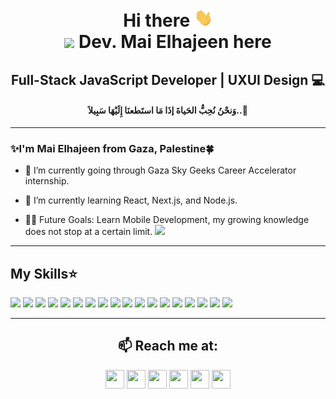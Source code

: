 <h1 align='center'>Hi there <img src="https://raw.githubusercontent.com/ABSphreak/ABSphreak/master/gifs/Hi.gif" width="30px"> <br>
<img src="https://media.giphy.com/media/VgCDAzcKvsR6OM0uWg/giphy.gif" width="50" /> Dev. Mai Elhajeen here</h1>

<h2 align='center'>Full-Stack JavaScript Developer | UXUI Design 💻</h2>

<h4 align='center'>وَنحْنُ نُحِبُّ الحَياةَ إذَا مَا استَطعنَا إِلَيْهَا سَبِيلاَ..💛</h4>
<hr>

<h3>✨I'm Mai Elhajeen from Gaza, Palestine🍀</h3>

- 🔭 I’m currently going through Gaza Sky Geeks Career Accelerator internship.

- 🌱 I’m currently learning React, Next.js, and Node.js.

- 💪🏼 Future Goals: Learn Mobile Development, my growing knowledge does not stop at a certain limit. <img src="https://media.giphy.com/media/7j2hfyeVcDtf2/giphy.gif" width="50" />
<hr>

<h2>My Skills⭐</h2>
<code><a href="#" target="_blank"><img height="50" src="https://www.vectorlogo.zone/logos/w3_html5/w3_html5-ar21.svg"></a></code>
<code><a href="#" target="_blank"><img height="50" src="https://www.vectorlogo.zone/logos/w3_css/w3_css-ar21.svg"></a></code>
<code><a href="https://www.python.org/" target="_blank"><img height="50" src="https://www.vectorlogo.zone/logos/javascript/javascript-ar21.svg"></a></code>
<code><a href="https://www.python.org/" target="_blank"><img height="50" src="https://www.vectorlogo.zone/logos/vuejs/vuejs-ar21.svg"></a></code>
<code><a href="https://www.terraform.io/" target="_blank"><img height="50" src="https://www.vectorlogo.zone/logos/npmjs/npmjs-ar21.svg"></a></code>
<code><a href="https://www.docker.com/" target="_blank"><img height="50" src="https://www.vectorlogo.zone/logos/reactjs/reactjs-ar21.svg"></a></code>
<code><a href="https://kubernetes.io/" target="_blank"><img height="50" src="https://www.vectorlogo.zone/logos/nodejs/nodejs-ar21.svg"></a></code>
<code><a href="https://www.openshift.com/" target="_blank"><img height="50" src="https://www.vectorlogo.zone/logos/git-scm/git-scm-ar21.svg"></a></code>
<code><a href="https://git-scm.com//" target="_blank"><img height="50" src="https://www.vectorlogo.zone/logos/github/github-ar21.svg"></a></code>
<code><a href="https://git-scm.com//" target="_blank"><img height="50" src="https://www.vectorlogo.zone/logos/getbootstrap/getbootstrap-ar21.svg"></a></code>
<code><a href="https://git-scm.com//" target="_blank"><img height="50" src="https://www.vectorlogo.zone/logos/jquery/jquery-ar21.svg"></a></code>
<code><a href="https://git-scm.com//" target="_blank"><img height="50" src="https://www.vectorlogo.zone/logos/sass-lang/sass-lang-ar21.svg"></a></code>
<code><a href="https://git-scm.com//" target="_blank"><img height="50" src="https://www.vectorlogo.zone/logos/mysql/mysql-ar21.svg"></a></code>
<code><a href="https://git-scm.com//" target="_blank"><img height="50" src="https://www.vectorlogo.zone/logos/json/json-ar21.svg"></a></code>
<code><a href="https://git-scm.com//" target="_blank"><img height="50" src="https://www.vectorlogo.zone/logos/expressjs/expressjs-ar21.svg"></a></code>
<code><a href="https://git-scm.com//" target="_blank"><img height="50" src="https://www.vectorlogo.zone/logos/figma/figma-ar21.svg"></a></code>
<code><a href="https://git-scm.com//" target="_blank"><img height="50" src="https://www.vectorlogo.zone/logos/discordapp/discordapp-ar21.svg"></a></code>
<code><a href="https://git-scm.com//" target="_blank"><img height="50" src="https://www.vectorlogo.zone/logos/adobe_acrobat/adobe_acrobat-ar21.svg"></a></code>

<hr>
<div align='center'>
  <h2>📫 Reach me at:<br></h2>
   <code><a href="https://twitter.com/mai_elhajeen" target="_blank"><img width='30'height="30" src="https://www.vectorlogo.zone/logos/twitter/twitter-icon.svg"></a></code>
   <code><a href="https://github.com/Mai-Elhajeen" target="_blank"><img width='30'height="30" src="https://www.vectorlogo.zone/logos/github/github-icon.svg"></a></code>
   <code><a href="https://www.instagram.com/mai_alhajeen/" target="_blank"><img width='30'height="30" src="https://www.vectorlogo.zone/logos/instagram/instagram-icon.svg"></a></code>
   <code><a href="https://www.linkedin.com/in/mai-elhajeen/" target="_blank"><img width='30'height="30" src="https://www.vectorlogo.zone/logos/linkedin/linkedin-icon.svg"></a></code>
   <code><a href="https://www.behance.net/maiel-hajeen_be" target="_blank"><img width='30'height="30" src="https://www.vectorlogo.zone/logos/behance/behance-icon.svg"></a></code>
   <code><a href="https://www.facebook.com/mai.elhajeen/" target="_blank"><img width='30'height="30" src="https://www.vectorlogo.zone/logos/facebook/facebook-icon.svg"></a></code>

 </div>
